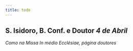 ```yaml
---
title: todo
---
```

<h2 class="text-center">S. Isidoro, B. Conf. e Doutor <em>4 de Abril</em></h2>

<em>Como na Missa In médio Ecclésiae, página doutores</em>